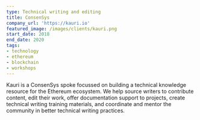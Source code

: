 ```yaml
---
type: Technical writing and editing
title: ConsenSys
company_url: 'https://kauri.io'
featured_image: /images/clients/kauri.png
start_date: 2018
end_date: 2020
tags:
- technology
- ethereum
- blockchain
- workshops
---
```


Kauri is a ConsenSys spoke focussed on building a technical knowledge resource for the Ethereum ecosystem. We help source writers to contribute content, edit their work, offer documentation support to projects, create technical writing training materials, and coordinate and mentor the community in better technical writing practices.
